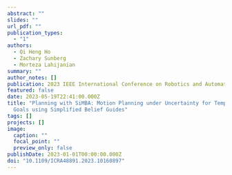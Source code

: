```yaml
---
abstract: ""
slides: ""
url_pdf: ""
publication_types:
  - "1"
authors:
  - Qi Heng Ho
  - Zachary Sunberg
  - Morteza Lahijanian
summary: ""
author_notes: []
publication: 2023 IEEE International Conference on Robotics and Automation (ICRA)
featured: false
date: 2023-05-19T22:41:00.000Z
title: "Planning with SiMBA: Motion Planning under Uncertainty for Temporal
  Goals using Simplified Belief Guides"
tags: []
projects: []
image:
  caption: ""
  focal_point: ""
  preview_only: false
publishDate: 2023-01-01T00:00:00.000Z
doi: "10.1109/ICRA48891.2023.10160897"
---
```

